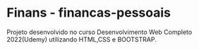 # Finans - financas-pessoais

Projeto desenvolvido no curso Desenvolvimento Web Completo 2022(Udemy) utilizando HTML,CSS e BOOTSTRAP.
